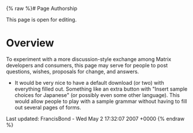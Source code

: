 {% raw %}# Page Authorship

This page is open for editing.

# Overview

To experiment with a more discussion-style exchange among Matrix
developers and consumers, this page may serve for people to post
questions, wishes, proposals for change, and answers.

- It would be very nice to have a default download (or two) with
everything filled out. Something like an extra button with "Insert
sample choices for Japanese" (or possibly even some other language).
This would allow people to play with a sample grammar without having
to fill out several pages of forms.

Last updated: FrancisBond - Wed May 2 17:32:07 2007 +0000
{% endraw %}